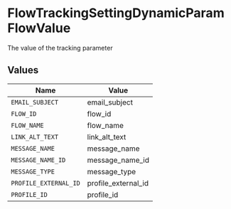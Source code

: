 # FlowTrackingSettingDynamicParamFlowValue

The value of the tracking parameter


## Values

| Name                  | Value                 |
| --------------------- | --------------------- |
| `EMAIL_SUBJECT`       | email_subject         |
| `FLOW_ID`             | flow_id               |
| `FLOW_NAME`           | flow_name             |
| `LINK_ALT_TEXT`       | link_alt_text         |
| `MESSAGE_NAME`        | message_name          |
| `MESSAGE_NAME_ID`     | message_name_id       |
| `MESSAGE_TYPE`        | message_type          |
| `PROFILE_EXTERNAL_ID` | profile_external_id   |
| `PROFILE_ID`          | profile_id            |
